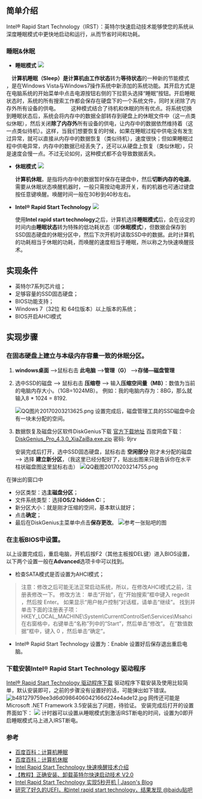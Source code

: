 ## 简单介绍
Intel® Rapid Start Technology（IRST）：英特尔快速启动技术能够使您的系统从深度睡眠模式中更快地启动和运行，从而节省时间和功耗。

### 睡眠&休眠
* **睡眠模式**
![](http://upload-images.jianshu.io/upload_images/2648731-22301743950001b1.png?imageMogr2/auto-orient/strip%7CimageView2/2/w/1240)

　**计算机睡眠（Sleep）**是计算机由**工作状态**转为**等待状态**的一种新的节能模式 ，是在Windows Vista与Windows7操作系统中新添加的系统功能。其开启方式是在电脑系统的开始菜单中点击电源按钮右侧的下拉箭头选择“睡眠”按钮。开启睡眠状态时，系统的所有搜索工作都会保存在硬盘下的一个系统文件，同时关闭除了内存外所有设备的供电。
　　这种模式结合了待机和休眠的所有优点。将系统切换到睡眠状态后，系统会将内存中的数据全部转存到硬盘上的休眠文件中（这一点类似休眠），然后关闭**除了内存外**所有设备的供电，让内存中的数据依然维持着（这一点类似待机）。这样，当我们想要恢复的时候，如果在睡眠过程中供电没有发生过异常，就可以直接从内存中的数据恢复（类似待机），速度很快；但如果睡眠过程中供电异常，内存中的数据已经丢失了，还可以从硬盘上恢复（类似休眠），只是速度会慢一点。不过无论如何，这种模式都不会导致数据丢失。

* **休眠模式**
![](http://upload-images.jianshu.io/upload_images/2648731-07c44b55447785af.png?imageMogr2/auto-orient/strip%7CimageView2/2/w/1240)

   **计算机休眠**，是指将内存中的数据暂时保存在硬盘中，然后**切断内存的电源**。需要从休眠状态唤醒机器时，一般只需按动电源开关，有的机器也可通过键盘按任意键唤醒。唤醒时间一般在30秒到40秒左右。    

* **Intel® Rapid Start Technology**
![](http://upload-images.jianshu.io/upload_images/2648731-d1542708579fca72.png?imageMogr2/auto-orient/strip%7CimageView2/2/w/1240)

	使用**Intel rapid start technology**之后，计算机选择**睡眠模式**后，会在设定的时间内由**睡眠状态**转为特殊的低功耗状态（即**休眠模式**），但数据会保存到SSD固态硬盘的休眠分区中，然后下次开机时读取SSD中的数据。此时计算机的功耗相当于休眠的功耗，而唤醒的速度相当于睡眠，所以称之为快速唤醒技术。

## 实现条件
* 英特尔7系列芯片组；
* 足够容量的SSD固态硬盘；
* BIOS功能支持；
* Windows 7（32位 和 64位版本）以上版本的系统；
* BIOS开启AHCI模式

## 实现步骤

### 在固态硬盘上建立与本级内存容量一致的休眠分区。

1. **windows桌面** —>鼠标右击 **此电脑** —>**管理（G）** —>**存储—磁盘管理**
2. 选中SSD的磁盘 —> 鼠标右击 **压缩卷** —> 输入**压缩空间量（MB）**：数值为当前的电脑内存大小。（1GB=1024MB）。
	例如：我的电脑内存为：8BG，那么就输入8 * 1024 = 8192.   

     ![QQ图片20170203213625.png](http://upload-images.jianshu.io/upload_images/2648731-dd0445860fdb8d33.png?imageMogr2/auto-orient/strip%7CimageView2/2/w/1240)
  设置完成后，磁盘管理工具的SSD磁盘中会有一块未分配的空间。

3. 数据恢复及磁盘分区软件DiskGenius下载
  [官方下载地址](http://www.diskgenius.cn/)
  百度网盘下载：[DiskGenius_Pro_4.3.0_XiaZaiBa.exe.zip](http://pan.baidu.com/s/1mi34Eko ) 密码: 9jrv

   安装完成后打开，选中SSD固态硬盘，鼠标右击 **空闲部分** 刚才未分配的磁盘—> 选择 **建立新分区**，（我这里已经分配好了，贴出出图来只是告诉你在水平柱状磁盘图这里鼠标右击）
![QQ截图20170203214755.png](http://upload-images.jianshu.io/upload_images/2648731-9375658641ab8e83.png?imageMogr2/auto-orient/strip%7CimageView2/2/w/1240)

  在弹出的窗口中

  * 分区类型：选**主磁盘分区**；
  * 文件系统类型：选择**OS/2 hidden C:**；
  * 新分区大小：就是刚才压缩的空间，基本默认就好；
  * 点击**确定**；
  * 最后在DiskGenius主菜单中点击**保存更改**。
![参考一张贴吧的图](http://upload-images.jianshu.io/upload_images/2648731-a67c751299d9cd30.jpg?imageMogr2/auto-orient/strip%7CimageView2/2/w/1240)

### 在主板BIOS中设置。
以上设置完成后，重启电脑，开机后按F2（其他主板按DEL键）进入BIOS设置，以下两个设置一般在**Advanced**选项卡中可以找到。

* 检查SATA模式是否设置为AHCI模式；
 > 注意：修改之后可能无法正常启动系统，所以，在修改AHCI模式之前，注册表修改一下。
修改方法：
单击“开始”，在“开始搜索”框中键入 regedit ，然后按 Enter。
如果显示“用户帐户控制”对话框，请单击“继续”。
找到并单击下面的注册表子项： HKEY_LOCAL_MACHINE\System\CurrentControlSet\Services\Msahci
在右窗格中，右键单击“名称”列中的“Start”，然后单击“修改”。
在“数值数据”框中，键入 0 ，然后单击“确定”。

* Intel® Rapid Start Technology 设置为：Enable
设置好后保存退出重启电脑。

### 下载安装Intel® Rapid Start Technology 驱动程序
[Intel® Rapid Start Technology 驱动程序下载](https://downloadcenter.intel.com/zh-cn/download/21612/Intel-Rapid-Start-Technology)
驱动程序下载安装及使用比较简单，默认安装即可，之前的步骤没有设置好的话，可能弹出如下错误。
![b481279759ee3d6d0986406042166d224e4ade12.jpg](http://upload-images.jianshu.io/upload_images/2648731-72f5f0f6dc316e26.jpg?imageMogr2/auto-orient/strip%7CimageView2/2/w/1240)
网传还可能是Microsoft .NET Framework 3.5安装出了问题，待验证。
安装完成后打开的设置界面如下：
![](http://upload-images.jianshu.io/upload_images/2648731-0ba3fc8a4d7e174e.png?imageMogr2/auto-orient/strip%7CimageView2/2/w/1240)
计时器可以设置从睡眠模式到激活IRST断电的时间，设置为0即开启睡眠模式马上进入IRST断电。

### 参考
* [百度百科：计算机睡眠](http://baike.baidu.com/link?url=BqEIB9v07KrLB7fVXSOK4euAONn9T6gW0yLOyDy9FEca-DU4nUk8l-cYdpQg0ls3Gon2_3mcioSC94rv64be_m3flVihkrbWCqvXZRDWiQhk86C8BImrszH82bJ1uF3CJSN8XXoLW-bIY75ApRJYRa)
* [百度百科：计算机休眠](http://baike.baidu.com/item/%E8%AE%A1%E7%AE%97%E6%9C%BA%E4%BC%91%E7%9C%A0)
* [Intel Rapid Start Technology 快速唤醒技术介绍](http://wenku.baidu.com/link?url=50VDm-HCjXyK-E3pjc0WuJryVILQIdfXWtiTZnarg6judxnDZhDxqsTdHpyWmW-zqGLqU31l2Wp5b2htHBm_Qk1D1hSmrjvItYrTNBan5vC)
* [【教程】正确安装、卸载英特尔快速启动技术 V2.0](http://tieba.baidu.com/p/2406397631?see_lz=1)
* [Intel Rapid Start Technology 实现5秒开机 | Jason's Blog](http://www.360doc.com/content/13/1117/08/14641369_329810630.shtml) 
* [研究了好久的UEFI，和intel rapid start technology，结果发现 @baidu贴吧](http://tieba.baidu.com/p/3276001568)
